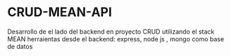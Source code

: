 # CRUD-MEAN-API
Desarrollo de el lado del backend en proyecto CRUD utilizando el stack MEAN herraientas desde el backend: express, node js , mongo como
base de datos 

